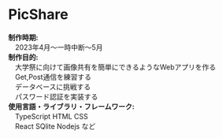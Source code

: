 # PicShare
**制作時期:**  
  　2023年4月～一時中断～5月  
**制作目的:**   
　大学祭に向けて画像共有を簡単にできるようなWebアプリを作る  
　Get,Post通信を練習する  
　データベースに挑戦する  
　パスワード認証を実装する  
**使用言語・ライブラリ・フレームワーク:**  
　TypeScript HTML CSS  
 　React SQlite Nodejs など
